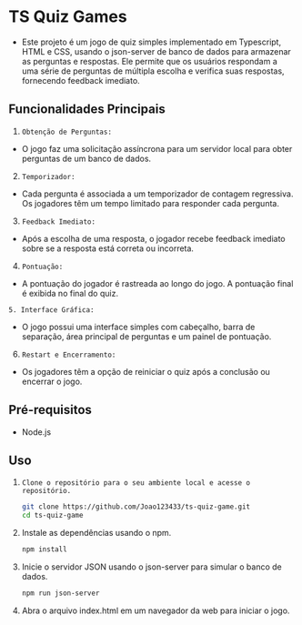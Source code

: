 # TS Quiz Games
- Este projeto é um jogo de quiz simples implementado em Typescript, HTML e CSS, usando o json-server de banco de dados para armazenar as perguntas e respostas. Ele permite que os usuários respondam a uma série de perguntas de múltipla escolha e verifica suas respostas, fornecendo feedback imediato.

## Funcionalidades Principais
1. `Obtenção de Perguntas:`
- O jogo faz uma solicitação assíncrona para um servidor local para obter perguntas de um banco de dados.

2. `Temporizador:`
- Cada pergunta é associada a um temporizador de contagem regressiva. Os jogadores têm um tempo limitado para responder cada pergunta.

3. `Feedback Imediato:`
- Após a escolha de uma resposta, o jogador recebe feedback imediato sobre se a resposta está correta ou incorreta.

4. `Pontuação:`
- A pontuação do jogador é rastreada ao longo do jogo. A pontuação final é exibida no final do quiz.

`5. Interface Gráfica:`
- O jogo possui uma interface simples com cabeçalho, barra de separação, área principal de perguntas e um painel de pontuação.

6. `Restart e Encerramento:`
- Os jogadores têm a opção de reiniciar o quiz após a conclusão ou encerrar o jogo.

## Pré-requisitos
- Node.js

## Uso
1. `Clone o repositório para o seu ambiente local e acesse o repositório.`
    ```bash 
    git clone https://github.com/Joao123433/ts-quiz-game.git
    cd ts-quiz-game

2. Instale as dependências usando o npm.
    ```bash 
    npm install

3. Inicie o servidor JSON usando o json-server para simular o banco de dados.
    ```bash 
    npm run json-server

4. Abra o arquivo index.html em um navegador da web para iniciar o jogo.